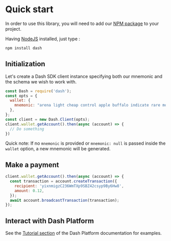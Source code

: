 # Quick start

In order to use this library, you will need to add our [NPM package](https://www.npmjs.com/dash) to your project.

Having [NodeJS](https://nodejs.org/) installed, just type :

```bash
npm install dash
```

## Initialization

Let's create a Dash SDK client instance specifying both our mnemonic and the schema we wish to work with.

```js
const Dash = require('dash');
const opts = {
  wallet: {
    mnemonic: "arena light cheap control apple buffalo indicate rare motor valid accident isolate",
  },
};
const client = new Dash.Client(opts);
client.wallet.getAccount().then(async (account) => {
  // Do something
})
```

Quick note:
If no `mnemonic` is provided or `mnemonic: null` is passed inside the `wallet` option, a new mnemonic will be generated.


## Make a payment

```js
client.wallet.getAccount().then(async (account) => {
  const transaction = account.createTransaction({
    recipient: 'yixnmigzC236WmTXp9SBZ42csyp9By6Hw8',
    amount: 0.12,
  });
  await account.broadcastTransaction(transaction);
});
```

## Interact with Dash Platform

See the [Tutorial section](https://dashplatform.readme.io/docs/tutorials-introduction) of the Dash Platform documentation for examples.
